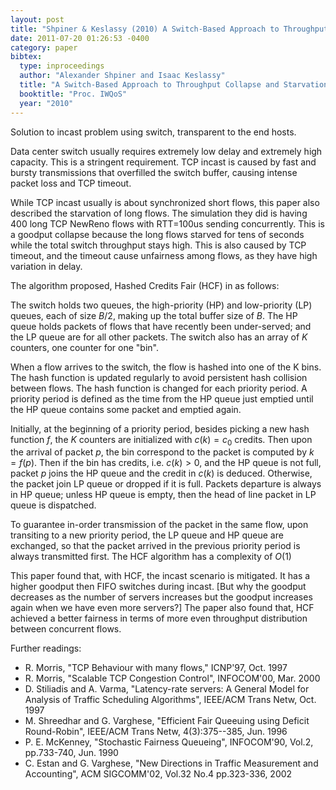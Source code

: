 ```yaml
---
layout: post
title: "Shpiner & Keslassy (2010) A Switch-Based Approach to Throughput Collapse and Starvation in Data Centers (IWQoS)"
date: 2011-07-20 01:26:53 -0400
category: paper
bibtex:
  type: inproceedings
  author: "Alexander Shpiner and Isaac Keslassy"
  title: "A Switch-Based Approach to Throughput Collapse and Starvation in Data Centers"
  booktitle: "Proc. IWQoS"
  year: "2010"
---
```

Solution to incast problem using switch, transparent to the end hosts.

Data center switch usually requires extremely low delay and extremely high capacity. This is a stringent requirement. TCP incast is caused by fast and bursty transmissions that overfilled the switch buffer, causing intense packet loss and TCP timeout.

While TCP incast usually is about synchronized short flows, this paper also described the starvation of long flows. The simulation they did is having 400 long TCP NewReno flows with RTT=100us sending concurrently. This is a goodput collapse because the long flows starved for tens of seconds while the total switch throughput stays high. This is also caused by TCP timeout, and the timeout cause unfairness among flows, as they have high variation in delay.

The algorithm proposed, Hashed Credits Fair (HCF) in as follows:

The switch holds two queues, the high-priority (HP) and low-priority (LP) queues, each of size $B/2$, making up the total buffer size of $B$. The HP queue holds packets of flows that have recently been under-served; and the LP queue are for all other packets. The switch also has an array of $K$ counters, one counter for one "bin".

When a flow arrives to the switch, the flow is hashed into one of the K bins. The hash function is updated regularly to avoid persistent hash collision between flows. The hash function is changed for each priority period. A priority period is defined as the time from the HP queue just emptied until the HP queue contains some packet and emptied again.

Initially, at the beginning of a priority period, besides picking a new hash function $f$, the $K$ counters are initialized with $c(k)=c_0$ credits. Then upon the arrival of packet $p$, the bin correspond to the packet is computed by $k=f(p)$. Then if the bin has credits, i.e. $c(k)>0$, and the HP queue is not full, packet $p$ joins the HP queue and the credit in $c(k)$ is deduced. Otherwise, the packet join LP queue or dropped if it is full. Packets departure is always in HP queue; unless HP queue is empty, then the head of line packet in LP queue is dispatched.

To guarantee in-order transmission of the packet in the same flow, upon transiting to a new priority period, the LP queue and HP queue are exchanged, so that the packet arrived in the previous priority period is always transmitted first. The HCF algorithm has a complexity of $O(1)$

This paper found that, with HCF, the incast scenario is mitigated. It has a higher goodput then FIFO switches during incast. [But why the goodput decreases as the number of servers increases but the goodput increases again when we have even more servers?] The paper also found that, HCF achieved a better fairness in terms of more even throughput distribution between concurrent flows.

Further readings:

  - R. Morris, "TCP Behaviour with many flows," ICNP'97, Oct. 1997
  - R. Morris, "Scalable TCP Congestion Control", INFOCOM'00, Mar. 2000
  - D. Stiliadis and A. Varma, "Latency-rate servers: A General Model for Analysis of Traffic Scheduling Algorithms", IEEE/ACM Trans Netw, Oct. 1997
  - M. Shreedhar and G. Varghese, "Efficient Fair Queeuing using Deficit Round-Robin", IEEE/ACM Trans Netw, 4(3):375--385, Jun. 1996
  - P. E. McKenney, "Stochastic Fairness Queueing", INFOCOM'90, Vol.2, pp.733-740, Jun. 1990
  - C. Estan and G. Varghese, "New Directions in Traffic Measurement and Accounting", ACM SIGCOMM'02, Vol.32 No.4 pp.323-336, 2002
